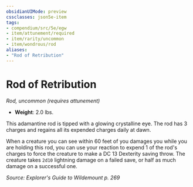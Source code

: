 ```yaml
---
obsidianUIMode: preview
cssclasses: json5e-item
tags:
- compendium/src/5e/egw
- item/attunement/required
- item/rarity/uncommon
- item/wondrous/rod
aliases: 
- "Rod of Retribution"
---
```

# Rod of Retribution
*Rod, uncommon (requires attunement)*  

- **Weight**: 2.0 lbs.

This adamantine rod is tipped with a glowing crystalline eye. The rod has 3 charges and regains all its expended charges daily at dawn.

When a creature you can see within 60 feet of you damages you while you are holding this rod, you can use your reaction to expend 1 of the rod's charges to force the creature to make a DC 13 Dexterity saving throw. The creature takes `2d10` lightning damage on a failed save, or half as much damage on a successful one.

*Source: Explorer's Guide to Wildemount p. 269*